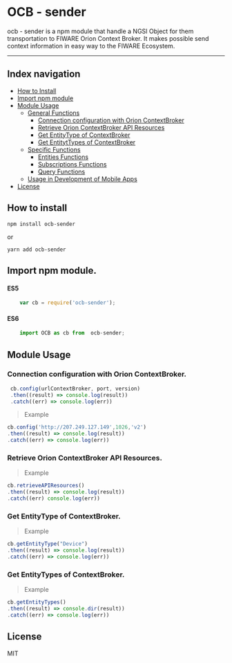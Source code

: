 # OCB - sender  

ocb - sender is a npm module that handle a NGSI Object for them transportation to FIWARE Orion Context Broker. It makes possible send context information in easy way to the FIWARE Ecosystem.
***
## Index navigation

* [How to Install](#how-to-install)
* [Import npm module](#import-npm-module)
* [Module Usage](#module-usage)
	* [General Functions](#general-functions)
		* [Connection configuration with Orion ContextBroker](#connection-configuration-with-orion-contextbroker)
		* [Retrieve Orion ContextBroker API Resources](#retrieve-orion-contextbroker-api-resources)
		* [Get EntityType of ContextBroker](#get-entitytype-of-contextbroker)
		* [Get EntitytTypes of ContextBroker](#get-entitytypes-of-contextbroker)
	* [Specific Functions](#specific-functions)
		* [Entities Functions](docs/EntitiesFunctions.md)
    	* [Subscriptions Functions](docs/SubscriptionsFunctions.md)
    	* [Query Functions](docs/QueryFunctions.md)
	* [Usage in Development of Mobile Apps](docs/UsageInMobileApps.md)
* [License](#license)

## How to install

```
npm install ocb-sender
```
or
```
yarn add ocb-sender
```

## Import npm module.

#### ES5 

```js
    var cb = require('ocb-sender');
```
#### ES6 
```js
    import OCB as cb from  ocb-sender;
```
## Module Usage

### Connection configuration with Orion ContextBroker.

```js
 cb.config(urlContextBroker, port, version)
 .then((result) => console.log(result))
 .catch((err) => console.log(err))
```
> Example
```js
cb.config('http://207.249.127.149',1026,'v2')
.then((result) => console.log(result))
.catch((err) => console.log(err))
```
### Retrieve Orion ContextBroker API Resources.
> Example
```js
cb.retrieveAPIResources()
.then((result) => console.log(result))
.catch((err) console.log(err))
```
### Get EntityType of ContextBroker.
> Example
```js
cb.getEntityType("Device")
.then((result) => console.log(result))
.catch((err) => console.log(err))
```

### Get EntityTypes of ContextBroker.

> Example
```js
cb.getEntityTypes()
.then((result) => console.dir(result))
.catch((err) => console.log(err))
```

## License

MIT 




